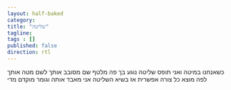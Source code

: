 ```yaml
---
layout: half-baked 
category: 
title: "שליטה"
tagline: 
tags : [] 
published: false
direction: rtl
---
```

כשאנחנו במיטה
ואני תופס שליטה
נוגע בך פה
מלטף שם
מסובב אותך לשם
מטה אותך לפה
מוצא כל צורה אפשרית
אז בשיא השליטה
אני מאבד אותה וגומר
מוקדם מדי